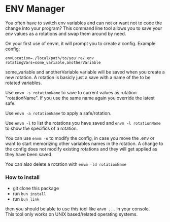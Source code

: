 # ENV Manager

You often have to switch env variables and can not or want not to code the change into your program? This command line tool allows you to save your env values as a rotations and swap them around by need.

On your first use of envm, it will prompt you to create a config.
Example config:

```
envLocation=./local/path/to/you're/.env
rotatingVars=some_variable,anotherVariable
```

some_variable and anotherVariable variable will be saved when you create a new rotation. A rotation is basicly just a save with a name of the to be rotated variables.

Use `envm -s rotationName` to save to current values as rotation "rotationName". If you use the same name again you override the latest safe.

Use `envm -a rotationName` to apply a safe/rotation.

Use `envm -l` to list the rotations you have saved and `envm -l rotationName` to show the specifics of a rotation.

You can use `envm -o` to modify the config, in case you move the .env or want to start memorizing other variables names in the rotation. A change to the config does not modify existing rotations and they will get applied as they have been saved.

You can also delete a rotation with `envm -ld rotationName`

### How to install

- git clone this package
- run `bun install`
- run `bun link`

then you should be able to use this tool like `envm ...` in your console.  
This tool only works on UNIX based/related operating systems.
